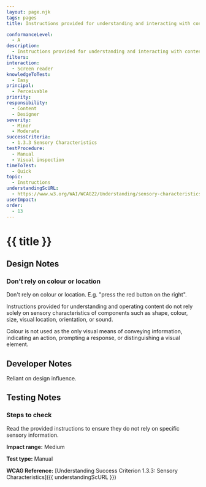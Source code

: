 ```yaml
---
layout: page.njk
tags: pages
title: Instructions provided for understanding and interacting with content does not solely rely on shape, size, sound, visual location or orientation

conformanceLevel:
  - A
description:
  - Instructions provided for understanding and interacting with content does not solely rely on shape, size, sound, visual location or orientation
filters:
interaction:
  - Screen reader
knowledgeToTest:
  - Easy
principal:
  - Perceivable
priority:
responsibility:
  - Content
  - Designer
severity:
  - Minor
  - Moderate
successCriteria:
  - 1.3.3 Sensory Characteristics
testProcedure:
  - Manual
  - Visual inspection
timeToTest:
  - Quick
topic:
  - Instructions
understandingScURL:
  - https://www.w3.org/WAI/WCAG22/Understanding/sensory-characteristics
userImpact:
order:
  - 13
---
```


# {{ title }}

## Design Notes

### Don't rely on colour or location

Don't rely on colour or location. E.g. "press the red button on the right".

Instructions provided for understanding and operating content do not rely solely on sensory characteristics of components such as shape, colour, size, visual location, orientation, or sound.

Colour is not used as the only visual means of conveying information, indicating an action, prompting a response, or distinguishing a visual element.

## Developer Notes

Reliant on design influence.

## Testing Notes

### Steps to check

Read the provided instructions to ensure they do not rely on specific sensory information.

**Impact range:** Medium

**Test type:** Manual

**WCAG Reference:** [Understanding Success Criterion 1.3.3: Sensory Characteristics]({{ understandingScURL }})
